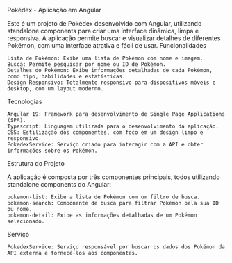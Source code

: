Pokédex - Aplicação em Angular

Este é um projeto de Pokédex desenvolvido com Angular, utilizando standalone components para criar uma interface dinâmica, limpa e responsiva. A aplicação permite buscar e visualizar detalhes de diferentes Pokémon, com uma interface atrativa e fácil de usar.
Funcionalidades

    Lista de Pokémon: Exibe uma lista de Pokémon com nome e imagem.
    Busca: Permite pesquisar por nome ou ID de Pokémon.
    Detalhes do Pokémon: Exibe informações detalhadas de cada Pokémon, como tipo, habilidades e estatísticas.
    Design Responsivo: Totalmente responsivo para dispositivos móveis e desktop, com um layout moderno.

Tecnologias

    Angular 19: Framework para desenvolvimento de Single Page Applications (SPA).
    Typescript: Linguagem utilizada para o desenvolvimento da aplicação.
    CSS: Estilização dos componentes, com foco em um design limpo e responsivo.
    PokedexService: Serviço criado para interagir com a API e obter informações sobre os Pokémon.

Estrutura do Projeto

A aplicação é composta por três componentes principais, todos utilizando standalone components do Angular:

    pokemon-list: Exibe a lista de Pokémon com um filtro de busca.
    pokemon-search: Componente de busca para filtrar Pokémon pela sua ID ou nome.
    pokemon-detail: Exibe as informações detalhadas de um Pokémon selecionado.

Serviço

    PokedexService: Serviço responsável por buscar os dados dos Pokémon da API externa e fornecê-los aos componentes.
